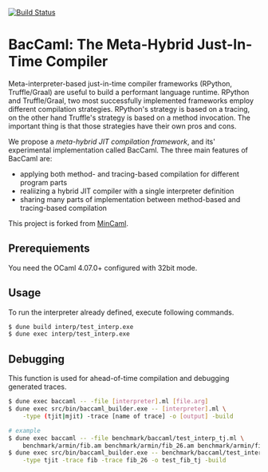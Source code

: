 [![Build Status](https://travis-ci.org/prg-titech/baccaml.svg?branch=develop)](https://travis-ci.org/prg-titech/baccaml)

# BacCaml: The Meta-Hybrid Just-In-Time Compiler

Meta-interpreter-based just-in-time compiler frameworks (RPython, Truffle/Graal) are useful to build a performant language runtime.
RPython and Truffle/Graal, two most successfully implemented frameworks employ different compilation strategies.
RPython's strategy is based on a tracing, on the other hand Truffle's strategy is based on a method invocation.
The important thing is that those strategies have their own pros and cons.

We propose a _meta-hybrid JIT compilation framework_, and its' experimental implementation called BacCaml.
The three main features of BacCaml are:

- applying both method- and tracing-based compilation for different program parts
- realiizing a hybrid JIT compiler with a single interpreter definition
- sharing many parts of implementation between method-based and tracing-based compilation


This project is forked from <a href="https://github.com/esumii/min-caml">MinCaml</a>.

## Prerequiements

You need the OCaml 4.07.0+ configured with 32bit mode.

## Usage

To run the interpreter already defined, execute following commands.

```bash
$ dune build interp/test_interp.exe
$ dune exec interp/test_interp.exe
```

## Debugging

This function is used for ahead-of-time compilation and debugging generated traces.

```bash
$ dune exec baccaml -- -file [interpreter].ml [file.arg]
$ dune exec src/bin/baccaml_builder.exe -- [interpreter].ml \
	-type (tjit|mjit) -trace [name of trace] -o [output] -build

# example
$ dune exec baccaml -- -file benchmark/baccaml/test_interp_tj.ml \
    benchmark/armin/fib.am benchmark/armin/fib_26.am benchmark/armin/fib_18.am
$ dune exec src/bin/baccaml_builder.exe -- benchmark/baccaml/test_interp_tj.ml \
    -type tjit -trace fib -trace fib_26 -o test_fib_tj -build
```

